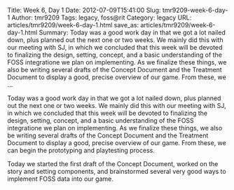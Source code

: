 Title: Week 6, Day 1
Date: 2012-07-09T15:41:00
Slug: tmr9209-week-6-day-1
Author: tmr9209
Tags: legacy, foss@rit
Category: legacy
URL: articles/tmr9209/week-6-day-1.html
save_as: articles/tmr9209/week-6-day-1.html
Summary: Today was a good work day in that we got a lot nailed down, plus planned out the next one or two weeks. We mainly did this with our meeting with SJ, in which we concluded that this week will be devoted to finalizing the design, setting, concept, and a basic understanding of the FOSS integratione we plan on implementing. As we finalize these things, we also be writing several drafts of the Concept Document and the Treatment Document to display a good, precise overview of our game. From these, we  ... 

Today was a good work day in that we got a lot nailed down, plus planned out
the next one or two weeks. We mainly did this with our meeting with SJ, in
which we concluded that this week will be devoted to finalizing the design,
setting, concept, and a basic understanding of the FOSS integratione we plan
on implementing. As we finalize these things, we also be writing several
drafts of the Concept Document and the Treatment Document to display a good,
precise overview of our game. From these, we can begin the prototyping and
playtesting process.

Today we started the first draft of the Concept Document, worked on the story
and setting components, and brainstormed several very good ways to implement
FOSS data into our game.

